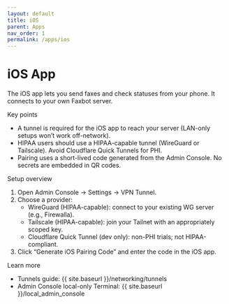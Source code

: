 ```yaml
---
layout: default
title: iOS
parent: Apps
nav_order: 1
permalink: /apps/ios
---
```


# iOS App

The iOS app lets you send faxes and check statuses from your phone. It connects to your own Faxbot server.

Key points
- A tunnel is required for the iOS app to reach your server (LAN-only setups won’t work off-network).
- HIPAA users should use a HIPAA-capable tunnel (WireGuard or Tailscale). Avoid Cloudflare Quick Tunnels for PHI.
- Pairing uses a short-lived code generated from the Admin Console. No secrets are embedded in QR codes.

Setup overview
1. Open Admin Console → Settings → VPN Tunnel.
2. Choose a provider:
   - WireGuard (HIPAA-capable): connect to your existing WG server (e.g., Firewalla).
   - Tailscale (HIPAA-capable): join your Tailnet with an appropriately scoped key.
   - Cloudflare Quick Tunnel (dev only): non-PHI trials; not HIPAA-compliant.
3. Click “Generate iOS Pairing Code” and enter the code in the iOS app.

Learn more
- Tunnels guide: {{ site.baseurl }}/networking/tunnels
- Admin Console local-only Terminal: {{ site.baseurl }}/local_admin_console

